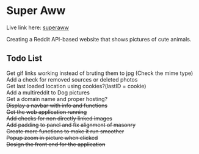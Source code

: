 # Super Aww
Live link here: [superaww](https://jpaik.github.io/superaww)  

Creating a Reddit API-based website that shows pictures of cute animals.  

## Todo List
Get gif links working instead of bruting them to jpg (Check the mime type)  
Add a check for removed sources or deleted photos  
Get last loaded location using cookies?(lastID = cookie)  
Add a multireddit to Dog pictures  
Get a domain name and proper hosting?  
~~Display a navbar with info and functions~~  
~~Get the web application running~~  
~~Add checks for non directly linked images~~  
~~Add padding to panel and fix alignment of masonry~~  
~~Create more functions to make it run smoother~~  
~~Popup zoom in picture when clicked~~  
~~Design the front end for the application~~  
